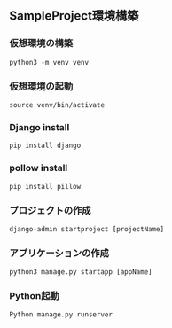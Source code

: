 ## SampleProject環境構築

### 仮想環境の構築
```
python3 -m venv venv
```

### 仮想環境の起動
```
source venv/bin/activate
```

### Django install
```
pip install django
```

### pollow install
```
pip install pillow
```

### プロジェクトの作成
```
django-admin startproject [projectName]
```

### アプリケーションの作成
```
python3 manage.py startapp [appName]
```


### Python起動
```
Python manage.py runserver
```